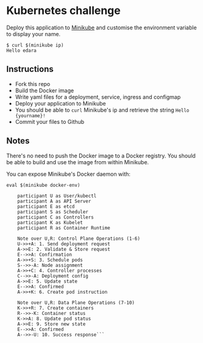 # Kubernetes challenge

Deploy this application to [Minikube](https://github.com/kubernetes/minikube) and customise the environment variable to display your name.

```
$ curl $(minikube ip)
Hello edara
```

## Instructions

- Fork this repo
- Build the Docker image
- Write yaml files for a deployment, service, ingress and configmap
- Deploy your application to Minikube
- You should be able to `curl` Minikube's ip and retrieve the string `Hello {yourname}!`
- Commit your files to Github

## Notes

There's no need to push the Docker image to a Docker registry. You should be able to build and use the image from within Minikube.

You can expose Minikube's Docker daemon with:

```shell
eval $(minikube docker-env)
```

```mermaidsequenceDiagram
    participant U as User/kubectl
    participant A as API Server
    participant E as etcd
    participant S as Scheduler
    participant C as Controllers
    participant K as Kubelet
    participant R as Container Runtime
    
    Note over U,R: Control Plane Operations (1-6)
    U->>+A: 1. Send deployment request
    A->>E: 2. Validate & Store request
    E-->>A: Confirmation
    A->>+S: 3. Schedule pods
    S-->>-A: Node assignment
    A->>+C: 4. Controller processes
    C-->>-A: Deployment config
    A->>E: 5. Update state
    E-->>A: Confirmed
    A->>+K: 6. Create pod instruction
    
    Note over U,R: Data Plane Operations (7-10)
    K->>+R: 7. Create containers
    R-->>-K: Container status
    K->>A: 8. Update pod status
    A->>E: 9. Store new state
    E-->>A: Confirmed
    A-->>-U: 10. Success response```
